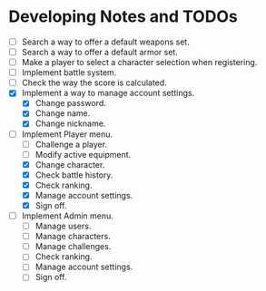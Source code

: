 # Developing Notes and TODOs
- [ ] Search a way to offer a default weapons set.
- [ ] Search a way to offer a default armor set.
- [ ] Make a player to select a character selection when registering.
- [ ] Implement battle system.
- [ ] Check the way the score is calculated.
- [X] Implement a way to manage account settings.
  - [X] Change password.
  - [X] Change name.
  - [X] Change nickname.
- [ ] Implement Player menu.
  - [ ] Challenge a player.
  - [ ] Modify active equipment.
  - [X] Change character.
  - [X] Check battle history.
  - [X] Check ranking.
  - [X] Manage account settings.
  - [X] Sign off.
- [ ] Implement Admin menu.
  - [ ] Manage users.
  - [ ] Manage characters.
  - [ ] Manage challenges.
  - [ ] Check ranking.
  - [ ] Manage account settings.
  - [ ] Sign off.